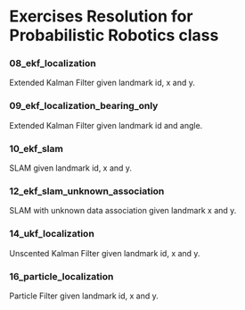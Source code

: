 # Exercises Resolution for Probabilistic Robotics class

### 08_ekf_localization
Extended Kalman Filter given landmark id, x and y.

### 09_ekf_localization_bearing_only
Extended Kalman Filter given landmark id and angle.

### 10_ekf_slam
SLAM given landmark id, x and y.

### 12_ekf_slam_unknown_association
SLAM with unknown data association given landmark x and y.

### 14_ukf_localization
Unscented Kalman Filter given landmark id, x and y.

### 16_particle_localization
Particle Filter given landmark id, x and y.
